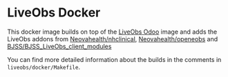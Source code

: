 # LiveObs Docker
This docker image builds on top of the [LiveObs Odoo](https://github.com/bjss/liveobs-odoo-docker)
image and adds the LiveObs addons from [Neovahealth/nhclinical](https://github.com/NeovaHealth/nhclinical),
[Neovahealth/openeobs](https://github.com/NeovaHealth/openeobs) and [BJSS/BJSS_LiveObs_client_modules](https://github.com/BJSS/BJSS_LiveObs_client_modules)

You can find more detailed information about the builds in the comments in `liveobs/docker/Makefile`. 